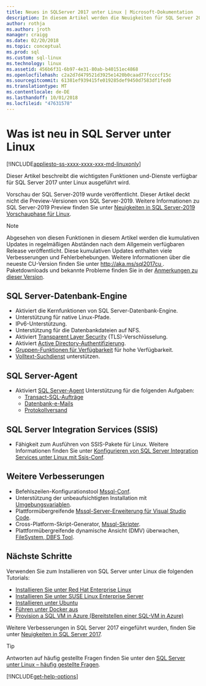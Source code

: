 ```yaml
---
title: Neues in SQLServer 2017 unter Linux | Microsoft-Dokumentation
description: In diesem Artikel werden die Neuigkeiten für SQL Server 2017 unter Linux.
author: rothja
ms.author: jroth
manager: craigg
ms.date: 02/20/2018
ms.topic: conceptual
ms.prod: sql
ms.custom: sql-linux
ms.technology: linux
ms.assetid: 456b6f31-6b97-4e31-80ab-b40151ec4868
ms.openlocfilehash: c2a2d7d479521d3925e1420b0caad77fccccf15c
ms.sourcegitcommit: 61381ef939415fe019285def9450d7583df1fed0
ms.translationtype: MT
ms.contentlocale: de-DE
ms.lasthandoff: 10/01/2018
ms.locfileid: "47631578"
---
```

# <a name="whats-new-for-sql-server-on-linux"></a>Was ist neu in SQL Server unter Linux

[!INCLUDE[appliesto-ss-xxxx-xxxx-xxx-md-linuxonly](../includes/appliesto-ss-xxxx-xxxx-xxx-md-linuxonly.md)]

Dieser Artikel beschreibt die wichtigsten Funktionen und-Dienste verfügbar für SQL Server 2017 unter Linux ausgeführt wird.

Vorschau der SQL Server-2019 wurde veröffentlicht. Dieser Artikel deckt nicht die Preview-Versionen von SQL Server-2019. Weitere Informationen zu SQL Server-2019 Preview finden Sie unter [Neuigkeiten in SQL Server-2019 Vorschauphase für Linux](../sql-server/what-s-new-in-sql-server-ver15.md?view=sql-server-ver15#sqllinux).

> [!NOTE]
> Abgesehen von diesen Funktionen in diesem Artikel werden die kumulativen Updates in regelmäßigen Abständen nach dem Allgemein verfügbaren Release veröffentlicht. Diese kumulativen Updates enthalten viele Verbesserungen und Fehlerbehebungen. Weitere Informationen über die neueste CU-Version finden Sie unter [ http://aka.ms/sql2017cu ](http://aka.ms/sql2017cu). Paketdownloads und bekannte Probleme finden Sie in der [Anmerkungen zu dieser Version](sql-server-linux-release-notes.md).

## <a name="sql-server-database-engine"></a>SQL Server-Datenbank-Engine

- Aktiviert die Kernfunktionen von SQL Server-Datenbank-Engine.
- Unterstützung für native Linux-Pfade.
- IPv6-Unterstützung.
- Unterstützung für die Datenbankdateien auf NFS.
- Aktiviert [Transparent Layer Security](sql-server-linux-encrypted-connections.md) (TLS)-Verschlüsselung.
- Aktiviert [Active Directory-Authentifizierung](sql-server-linux-active-directory-authentication.md).
- [Gruppen-Funktionen für Verfügbarkeit](sql-server-linux-availability-group-overview.md) für hohe Verfügbarkeit.
- [Volltext-Suchdienst](sql-server-linux-setup-full-text-search.md) unterstützen.

## <a name="sql-server-agent"></a>SQL Server-Agent

- Aktiviert [SQL Server-Agent](sql-server-linux-setup-sql-agent.md) Unterstützung für die folgenden Aufgaben:
  - [Transact-SQL-Aufträge](sql-server-linux-run-sql-server-agent-job.md)
  - [Datenbank-e-Mails](sql-server-linux-db-mail-sql-agent.md)
  - [Protokollversand](sql-server-linux-use-log-shipping.md)

## <a name="sql-server-integration-services-ssis"></a>SQL Server Integration Services (SSIS)

- Fähigkeit zum Ausführen von SSIS-Pakete für Linux. Weitere Informationen finden Sie unter [Konfigurieren von SQL Server Integration Services unter Linux mit Ssis-Conf](sql-server-linux-configure-ssis.md).

## <a name="other-improvements"></a>Weitere Verbesserungen

- Befehlszeilen-Konfigurationstool [Mssql-Conf](sql-server-linux-configure-mssql-conf.md).
- Unterstützung der unbeaufsichtigten Installation mit [Umgebungsvariablen](sql-server-linux-configure-environment-variables.md).
- Plattformübergreifende [Mssql-Server-Erweiterung für Visual Studio Code](sql-server-linux-develop-use-vscode.md).
- Cross-Platform-Skript-Generator, [Mssql-Skripter](https://github.com/Microsoft/sql-xplat-cli/blob/dev/doc/usage_guide.md).
- Plattformübergreifende dynamische Ansicht (DMV) überwachen, [FileSystem, DBFS Tool](https://github.com/Microsoft/dbfs).

## <a name="next-steps"></a>Nächste Schritte

Verwenden Sie zum Installieren von SQL Server unter Linux die folgenden Tutorials:

- [Installieren Sie unter Red Hat Enterprise Linux](quickstart-install-connect-red-hat.md)
- [Installieren Sie unter SUSE Linux Enterprise Server](quickstart-install-connect-suse.md)
- [Installieren unter Ubuntu](quickstart-install-connect-ubuntu.md)
- [Führen unter Docker aus](quickstart-install-connect-docker.md)
- [Provision a SQL VM in Azure (Bereitstellen einer SQL-VM in Azure)](/azure/virtual-machines/linux/sql/provision-sql-server-linux-virtual-machine?toc=%2fsql%2flinux%2ftoc.json)

Weitere Verbesserungen in SQL Server 2017 eingeführt wurden, finden Sie unter [Neuigkeiten in SQL Server 2017](../sql-server/what-s-new-in-sql-server-2017.md).

> [!TIP]
> Antworten auf häufig gestellte Fragen finden Sie unter den [SQL Server unter Linux – häufig gestellte Fragen](sql-server-linux-faq.md).

[!INCLUDE[get-help-options](../includes/paragraph-content/get-help-options.md)]
